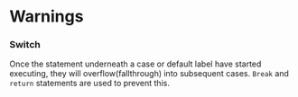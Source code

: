 # Warnings

### Switch

Once the statement underneath a case or default label have started executing, they will overflow(fallthrough) into subsequent cases. `Break` and `return` statements are used to prevent this.